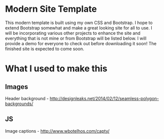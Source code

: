 Modern Site Template
====================

This modern template is built using my own CSS and Bootstrap. I hope to extend Bootstrap somewhat and make a great looking site for all to use. I will be incorporating various other projects to enhance the site and everything that is not mine or from Bootstrap will be listed below. I will provide a demo for everyone to check out before downloading it soon! The finished site is expected to come soon.

What I used to make this
========================

Images
------
Header background - http://designleaks.net/2014/02/12/seamless-polygon-backgrounds/

JS
--
Image captions - http://www.wbotelhos.com/capty/
